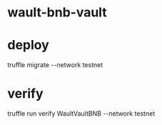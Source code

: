 # wault-bnb-vault

# deploy
truffle migrate --network testnet

# verify
truffle run verify WaultVaultBNB --network testnet
